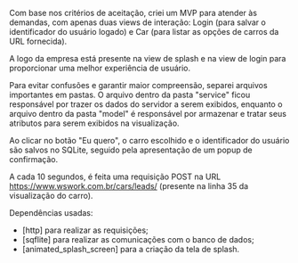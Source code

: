 Com base nos critérios de aceitação, criei um MVP para atender às demandas, com apenas duas views de interação: Login (para salvar o identificador do usuário logado) e Car (para listar as opções de carros da URL fornecida).

A logo da empresa está presente na view de splash e na view de login para proporcionar uma melhor experiência de usuário.

Para evitar confusões e garantir maior compreensão, separei arquivos importantes em pastas. O arquivo dentro da pasta "service" ficou responsável por trazer os dados do servidor a serem exibidos, enquanto o arquivo dentro da pasta "model" é responsável por armazenar e tratar seus atributos para serem exibidos na visualização.

Ao clicar no botão "Eu quero", o carro escolhido e o identificador do usuário são salvos no SQLite, seguido pela apresentação de um popup de confirmação.

A cada 10 segundos, é feita uma requisição POST na URL https://www.wswork.com.br/cars/leads/ (presente na linha 35 da visualização do carro).

Dependências usadas:
- [http] para realizar as requisições;
- [sqflite] para realizar as comunicações com o banco de dados;
- [animated_splash_screen] para a criação da tela de splash.